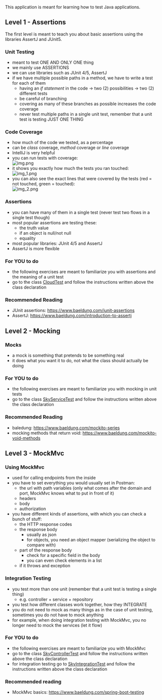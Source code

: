 This application is meant for learning how to test Java applications. 

## Level 1 - Assertions
The first level is meant to teach you about basic assertions using the libraries AssertJ and JUnit5. 
<br>
### Unit Testing
* meant to test ONE AND ONLY ONE thing 
* we mainly use ASSERTIONS 
* we can use libraries such as JUnit 4/5, AssertJ
* if we have multiple possible paths in a method, we have to write a test for each of them
  * having an _if statement_ in the code -> two (2) possibilities -> two (2) different tests
  * be careful of branching 
  * covering as many of these branches as possible increases the code coverage
  * never test multiple paths in a single unit test, remember that a unit test is testing JUST ONE THING

### Code Coverage 
* how much of the code we tested, as a percentage
* can be _class_ coverage, _method_ coverage or _line_ coverage
* IntelliJ is very helpful
* you can run tests with coverage: <br> ![img.png](img.png)
* it shows you exactly how much the tests you ran touched: <br>
![img_1.png](img_1.png)
* you can also see the exact lines that were covered by the tests (red = not touched, green = touched): <br>
![img_2.png](img_2.png)

### Assertions
* you can have many of them in a single test (never test two flows in a single test though)
* most popular assertions are testing these:
  * the truth value
  * if an object is null/not null
  * equality 
* most popular libraries: JUnit 4/5 and AssertJ
* AssertJ is more flexible

### For YOU to do
* the following exercises are meant to familiarize you with assertions and the meaning of a unit test
* go to the class [CloudTest](src/test/java/com/reea/fantestic/level01/CloudTest.java)
and follow the instructions written above the class declaration

### Recommended Reading 
* JUnit assertions: https://www.baeldung.com/junit-assertions
* AssertJ: https://www.baeldung.com/introduction-to-assertj


## Level 2 - Mocking

### Mocks
* a mock is something that pretends to be something real
* it does what you want it to do, not what the class should actually be doing

### For YOU to do
* the following exercises are meant to familiarize you with mocking in unit tests
* go to the class [SkyServiceTest](src/test/java/com/reea/fantestic/level02/service/SkyServiceTest.java)
  and follow the instructions written above the class declaration

### Recommended Reading
* baledung: https://www.baeldung.com/mockito-series
* mocking methods that return void: https://www.baeldung.com/mockito-void-methods

## Level 3 - MockMvc

### Using MockMvc
* used for calling endpoints from the inside
* you have to set everything you would usually set in Postman:
  * the url with path variables (only what comes after the domain and port, MockMvc knows what to put in front of it)
  * headers
  * body
  * authorization
* you have different kinds of assertions, with which you can check a bunch of stuff:
  * the HTTP response codes
  * the response body
    * usually as json
    * for objects, you need an object mapper (serializing the object to compare with)
  * part of the response body
    * check for a specific field in the body
    * you can even check elements in a list
  * if it throws and exception

### Integration Testing
* you test more than one unit (remember that a unit test is testing a single thing)
  * e.g. controller + service + repository
* you test how different classes work together, how they INTEGRATE
* you do not need to mock as many things as in the case of unit testing, 
sometimes you do not have to mock anything
* for example, when doing integration testing with MockMvc, you no longer need to mock the services (let it flow)

### For YOU to do
* the following exercises are meant to familiarize you with MockMvc
* go to the class [SkyControllerTest](src/test/java/com/reea/fantestic/level03/controller/SkyControllerTest.java)
  and follow the instructions written above the class declaration
* for integration testing go to [SkyIntegrationTest](src/test/java/com/reea/fantestic/level03/integration/SkyIntegrationTest.java)
  and follow the instructions written above the class declaration

### Recommended reading
* MockMvc basics: https://www.baeldung.com/spring-boot-testing
